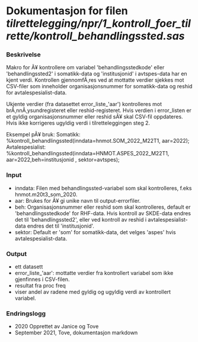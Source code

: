
# Dokumentasjon for filen *tilrettelegging/npr/1_kontroll_foer_tilrette/kontroll_behandlingssted.sas*

### Beskrivelse

Makro for Ã¥ kontrollere om variabel 'behandlingsstedkode' eller 'behandlingssted2' i somatikk-data og 'institusjonid' i avtspes-data har en kjent verdi.
Kontrollen gjennomfÃ¸res ved at mottatte verdier sjekkes mot CSV-filer som inneholder organisasjonsnummer for somatikk-data og reshid for avtalespesialist-data. 

Ukjente verdier (fra datasettet error_liste_'aar') kontrolleres mot brÃ¸nnÃ¸ysundregisteret eller reshid-registeret.
Hvis verdien i error_listen er et gyldig organisasjonsnummer eller reshid sÃ¥ skal CSV-fil oppdateres.
Hvis ikke korrigeres ugyldig verdi i tilretteleggingen steg 2.

Eksempel pÃ¥ bruk:
Somatikk:           %kontroll_behandlingssted(inndata=hnmot.SOM_2022_M22T1, aar=2022);
Avtalespesialist:   %kontroll_behandlingssted(inndata=HNMOT.ASPES_2022_M22T1, aar=2022,beh=institusjonid , sektor=avtspes);


### Input 
- inndata: Filen med behandlingssted-variabel som skal kontrolleres, f.eks hnmot.m20t3_som_2020.
- aar: Brukes for Ã¥ gi unike navn til output-errorfiler.
- beh: Organisasjonsnummer eller reshid som skal kontrolleres, default er 'behandlingsstedkode' for RHF-data. Hvis kontroll av SKDE-data endres det til 'behandlingssted2', eller ved kontroll av reshid i avtalespesialist-data endres det til 'institusjonid'.
- sektor: Default er 'som' for somatikk-data, det velges 'aspes' hvis avtalespesialist-data. 

### Output 
- ett datasett
 - error_liste_'aar': mottatte verdier fra kontrollert variabel som ikke gjenfinnes i CSV-filen. 
- resultat fra proc freq
 - viser andel av radene med gyldig og ugyldig verdi av kontrollert variabel.

### Endringslogg
- 2020 Opprettet av Janice og Tove
- September 2021, Tove, dokumentasjon markdown
